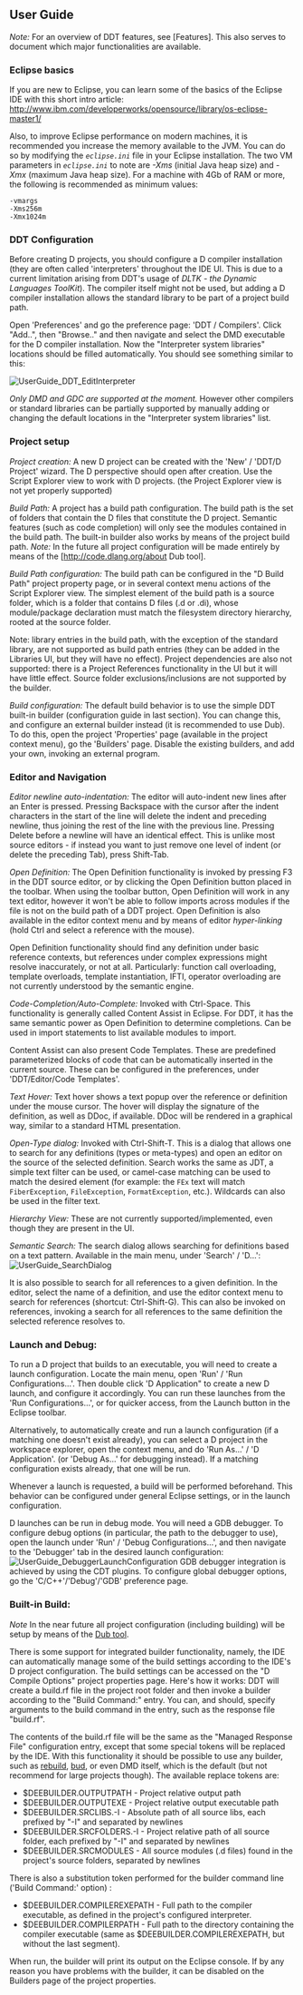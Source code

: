 
## User Guide

*Note:* For an overview of DDT features, see [Features]. This also serves to document which major functionalities are available.

### Eclipse basics

If you are new to Eclipse, you can learn some of the basics of the Eclipse IDE with this short intro article: http://www.ibm.com/developerworks/opensource/library/os-eclipse-master1/ 

Also, to improve Eclipse performance on modern machines, it is recommended you increase the memory available to the JVM. You can do so by modifying the _`eclipse.ini`_ file in your Eclipse installation. The two VM parameters in _`eclipse.ini`_ to note are _-Xms_ (initial Java heap size) and _-Xmx_ (maximum Java heap size). For a machine with 4Gb of RAM or more, the following is recommended as minimum values:
```
-vmargs
-Xms256m
-Xmx1024m
```

### DDT Configuration

Before creating D projects, you should configure a D compiler installation (they are often called 'interpreters' throughout the IDE UI. This is due to a current limitation arising from DDT's usage of _DLTK - the Dynamic Languages ToolKit_). The compiler itself might not be used, but adding a D compiler installation allows the standard library to be part of a project build path.

Open 'Preferences' and go the preference page: 'DDT / Compilers'. Click "Add..", then "Browse.." and then navigate and select the DMD executable for the D compiler installation. Now the "Interpreter system libraries" locations should be filled automatically. You should see something similar to this:

![UserGuide_DDT_EditInterpreter](https://ddt.googlecode.com/git/documentation/screenshots/UserGuide_DDT_EditInterpreter.png)

_Only DMD and GDC are supported at the moment._ However other compilers or standard libraries can be partially supported by manually adding or changing the default locations in the "Interpreter system libraries" list.

### Project setup

*Project creation:*
A new D project can be created with the 'New' / 'DDT/D Project' wizard. The D perspective should open after creation. Use the Script Explorer view to work with D projects. (the Project Explorer view is not yet properly supported)

*Build Path:*
A project has a build path configuration. The build path is the set of folders that contain the D files that constitute the D project. Semantic features (such as code completion) will only see the modules contained in the build path. The built-in builder also works by means of the project build path. 
*Note:* In the future all project configuration will be made entirely by means of the [http://code.dlang.org/about Dub tool].

*Build Path configuration:*
The build path can be configured in the "D Build Path" project property page, or in several context menu actions of the Script Explorer view. The simplest element of the build path is a source folder, which is a folder that contains D files (.d or .di), whose module/package declaration must match the filesystem directory hierarchy, rooted at the source folder.

Note: library entries in the build path, with the exception of the standard library, are not supported as build path entries (they can be added in the Libraries UI, but they will have no effect). Project dependencies are also not supported: there is a Project References functionality in the UI but it will have little effect. Source folder exclusions/inclusions are not supported by the builder. 

*Build configuration:*
The default build behavior is to use the simple DDT built-in builder (configuration guide in last section).
You can change this, and configure an external builder instead (it is recommended to use Dub). To do this, open the project 'Properties' page (available in the project context menu), go the 'Builders' page. Disable the existing builders, and add your own, invoking an external program.

### Editor and Navigation

*Editor newline auto-indentation:*
The editor will auto-indent new lines after an Enter is pressed. Pressing Backspace with the cursor after the indent characters in the start of the line will delete the indent and preceding newline, thus joining the rest of the line with the previous line. Pressing Delete before a newline will have an identical effect.
This is unlike most source editors - if instead you want to just remove one level of indent (or delete the preceding Tab), press Shift-Tab. 

*Open Definition:*
The Open Definition functionality is invoked by pressing F3 in the DDT source editor, or by clicking the Open Definition button placed in the toolbar. When using the toolbar button, Open Definition will work in any text editor, however it won't be able to follow imports across modules if the file is not on the build path of a DDT project. Open Definition is also available in the editor context menu and by means of editor *hyper-linking* (hold Ctrl and select a reference with the mouse).

Open Definition functionality should find any definition under basic reference contexts, but references under complex expressions might resolve inaccurately, or not at all.
Particularly: function call overloading, template overloads, template instantiation, IFTI, operator overloading are not currently understood by the semantic engine.

*Code-Completion/Auto-Complete:*
Invoked with Ctrl-Space. This functionality is generally called Content Assist in Eclipse. For DDT, it has the same semantic power as Open Definition to determine completions. Can be used in import statements to list available modules to import.

Content Assist can also present Code Templates. These are predefined parameterized blocks of code that can be automatically inserted in the current source. These can be configured in the preferences, under 'DDT/Editor/Code Templates'.

*Text Hover:*
Text hover shows a text popup over the reference or definition under the mouse cursor. The hover will display the signature of the definition, as well as DDoc, if available. DDoc will be rendered in a graphical way, similar to a standard HTML presentation.

*Open-Type dialog:*
Invoked with Ctrl-Shift-T. This is a dialog that allows one to search for any definitions (types or meta-types) and open an editor on the source of the selected definition. Search works the same as JDT, a simple text filter can be used, or camel-case matching can be used to match the desired element (for example: the `FEx` text will match `FiberException`, `FileException`, `FormatException`, etc.). Wildcards can also be used in the filter text.
 
*Hierarchy View:*
These are not currently supported/implemented, even though they are present in the UI.

*Semantic Search:*
The search dialog allows searching for definitions based on a text pattern. Available in the main menu, under 'Search' / 'D...':
![UserGuide_SearchDialog](https://ddt.googlecode.com/git/documentation/screenshots/UserGuide_SearchDialog.png)

It is also possible to search for all references to a given definition. In the editor, select the name of a definition, and use the editor context menu to search for references (shortcut: Ctrl-Shift-G). This can also be invoked on references, invoking a search for all references to the same definition the selected reference resolves to.


### Launch and Debug:
To run a D project that builds to an executable, you will need to create a launch configuration. Locate the main menu, open 'Run' / 'Run Configurations...'. Then double click 'D Application" to create a new D launch, and configure it accordingly. You can run these launches from the 'Run Configurations...', or for quicker access, from the Launch button in the Eclipse toolbar.

Alternatively, to automatically create and run a launch configuration (if a matching one doesn't exist already), you can select a D project in the workspace explorer, open the context menu, and do 'Run As...' / 'D Application'. (or 'Debug As...' for debugging instead). If a matching configuration exists already, that one will be run.

Whenever a launch is requested, a build will be performed beforehand. This behavior can be configured under general Eclipse settings, or in the launch configuration.

D launches can be run in debug mode. You will need a GDB debugger. To configure debug options (in particular, the path to the debugger to use), open the launch under 'Run' / 'Debug Configurations...', and then navigate to the 'Debugger' tab in the desired launch configuration:
![UserGuide_DebuggerLaunchConfiguration](https://ddt.googlecode.com/git/documentation/screenshots/UserGuide_DebuggerLaunchConfiguration.png)
GDB debugger integration is achieved by using the CDT plugins. To configure global debugger options, go the 'C/C++'/'Debug'/'GDB' preference page.

### Built-in Build:
*Note* In the near future all project configuration (including building) will be setup by means of the [Dub tool](http://code.dlang.org/about).

There is some support for integrated builder functionality, namely, the IDE can automatically manage some of the build settings according to the IDE's D project configuration. The build settings can be accessed on the "D Compile Options" project properties page. Here's how it works: DDT will create a build.rf file in the project root folder and then invoke a builder according to the "Build Command:" entry. You can, and should, specify arguments to the build command in the entry, such as the response file "build.rf". 

The contents of the build.rf file will be the same as the "Managed Response File" configuration entry, except that some special tokens will be replaced by the IDE. With this functionality it should be possible to use any builder, such as [rebuild](http://www.dsource.org/projects/dsss/wiki/Rebuild), [bud](http://www.dsource.org/projects/build/), or even DMD itself, which is the default (but not recommend for large projects though). The available replace tokens are: 
 * $DEEBUILDER.OUTPUTPATH - Project relative output path
 * $DEEBUILDER.OUTPUTEXE - Project relative output executable path
 * $DEEBUILDER.SRCLIBS.-I - Absolute path of all source libs, each prefixed by "-I" and separated by newlines
 * $DEEBUILDER.SRCFOLDERS.-I - Project relative  path of all source folder, each prefixed by "-I" and separated by newlines
 * $DEEBUILDER.SRCMODULES - All source modules (.d files) found in the project's source folders, separated by newlines

There is also a substitution token performed for the builder command line ('Build Command:' option) :
 * $DEEBUILDER.COMPILEREXEPATH - Full path to the compiler executable, as defined in the project's configured interpreter.
 * $DEEBUILDER.COMPILERPATH - Full path to the directory containing the compiler executable (same as $DEEBUILDER.COMPILEREXEPATH, but without the last segment).


When run, the builder will print its output on the Eclipse console. If by any reason you have problems with the builder, it can be disabled on the Builders page of the project properties.